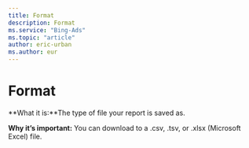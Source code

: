 ```yaml
---
title: Format
description: Format
ms.service: "Bing-Ads"
ms.topic: "article"
author: eric-urban
ms.author: eur
---
```


# Format

**What it is:**The type of file your report is saved as.

**Why it’s important:**    You can download to a .csv, .tsv, or .xlsx (Microsoft Excel) file.


